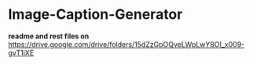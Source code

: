 # Image-Caption-Generator
**readme and rest files on**
https://drive.google.com/drive/folders/15dZzGpOQveLWpLwY8OI_x009-gvT1jXE
